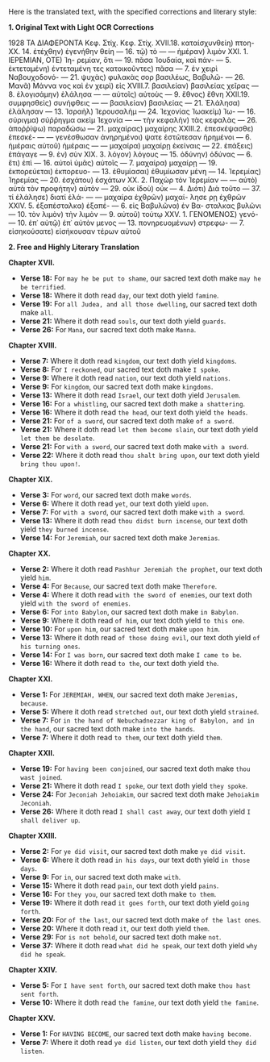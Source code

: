 Here is the translated text, with the specified corrections and literary style:

**1. Original Text with Light OCR Corrections**

1928                                       ΤΑ ΔΙΑΦΕΡΟΝΤΑ
Κεφ. Στίχ.                                  Κεφ. Στίχ.
XVII.18. καταίσχυνθείη) πτοη-          XX. 14. ἐτέχθην) ἐγενήθην
        θείη                                — 16. τῷ) τὸ
— — ἡμέραν) λιμὸν                     XXI. 1. ΙΕΡΕΜΙΑΝ, ΟΤΕ) Ἱη-
        ρεμίαν, ὅτι
— 19. πᾶσα Ἰουδαία, καὶ πάν-                 — 5. ἐκτεταμένη) ἐντεταμένη
        τες κατοικοῦντες) πᾶσα         — 7. ἐν χειρὶ Ναβουχοδονό-
— 21. ψυχὰς) φυλακὰς                          σορ βασιλέως, Βαβυλῶ-
— 26. Μανᾶ) Μάννα                            νος καὶ ἐν χειρὶ) εἰς
XVIII.7. βασιλείαν) βασιλείας                 χεῖρας
— 8. ἐλογισάμην) ἐλάλησα                     — — αὐτοῖς) αὐτοὺς
— 9. ἔθνος) ἔθνη                      XXII.19. συμφησθεὶς) συνήφθεις
— — βασιλείαν) βασιλείας             — 21. Ἐλάλησα) ἐλάλησαν
— 13. Ἰσραὴλ) Ἱερουσαλὴμ              — 24. Ἰεχονίας Ἰωακεὶμ) Ἰω-
— 16. σύριγμα) σύῤῥηγμα                       ακεὶμ Ἰεχονία
— — τὴν κεφαλὴν) τὰς κεφαλὰς                 — 26. ἀποῤῥίψω) παραδώσω
— 21. μαχαίρας) μαχαίρης              XXIII.2. ἐπεσκέψασθε) ἐπεσκέ-
        — — γενέσθωσαν ἀνηρημένοι)                   ψατε
        ἐστῶτεσαν ἠρημένοι                     — 6. ἡμέραις αὐτοῦ) ἡμέραις
— — μαχαίρα) μαχαίρῃ                        ἐκείναις
— 22. ἐπάξεις) ἐπάγαγε                      — 9. ἐν) σὺν
XIX. 3. λόγον) λόγους                 — 15. ὀδύνην) ὀδύνας
— 6. ἔτι) ἐπὶ                         — 16. αὐτοὶ ὑμᾶς) αὐτοῖς
— 7. μαχαίρα) μαχαίρῃ                — 19. ἐκπορεύεται) ἐκπορευο-
— 13. ἐθυμίασαι) ἐθυμίωσαν                    μένη
— 14. Ἱερεμίας) Ἱηρεμίας                    — 20. ἐσχάτου) ἐσχάτων
XX. 2. Παχὼρ τὸν Ἱερεμίαν             — — αὐτὸ) αὐτὰ
        τὸν προφήτην) αὐτὸν             — 29. οὐκ ἰδοὺ) οὐκ
— 4. Διότι) Διὰ τοῦτο                 — 37. τί ἐλάλησε) διατί ἐλά-
— — μαχαίρα ἐχθρῶν) μαχαί-                      λησε
        ρῃ ἐχθρῶν                              XXIV. 5. ἐξαπέσταλκα) ἐξαπέ-
— 6. εἰς Βαβυλῶνα) ἐν Βα-                      σταλκας
        βυλῶνι                               — 10. τὸν λιμὸν) τὴν λιμὸν
— 9. αὐτοῦ) τούτῳ                     XXV. 1. ΓΕΝΟΜΕΝΟΣ) γενό-
— 10. ἐπ᾿ αὐτῷ) ἐπ᾿ αὐτὸν                     μενος
— 13. πονηρευομένων) στρεφω-                   — 7. εἰσηκούσατε) εἰσήκουσαν
        τέρων αὐτοῦ

**2. Free and Highly Literary Translation**

**Chapter XVII.**
*   **Verse 18:** For `may he be put to shame`, our sacred text doth make `may he be terrified`.
*   **Verse 18:** Where it doth read `day`, our text doth yield `famine`.
*   **Verse 19:** For `all Judea, and all those dwelling`, our sacred text doth make `all`.
*   **Verse 21:** Where it doth read `souls`, our text doth yield `guards`.
*   **Verse 26:** For `Mana`, our sacred text doth make `Manna`.

**Chapter XVIII.**
*   **Verse 7:** Where it doth read `kingdom`, our text doth yield `kingdoms`.
*   **Verse 8:** For `I reckoned`, our sacred text doth make `I spoke`.
*   **Verse 9:** Where it doth read `nation`, our text doth yield `nations`.
*   **Verse 9:** For `kingdom`, our sacred text doth make `kingdoms`.
*   **Verse 13:** Where it doth read `Israel`, our text doth yield `Jerusalem`.
*   **Verse 16:** For `a whistling`, our sacred text doth make `a shattering`.
*   **Verse 16:** Where it doth read `the head`, our text doth yield `the heads`.
*   **Verse 21:** For `of a sword`, our sacred text doth make `of a sword`.
*   **Verse 21:** Where it doth read `let them become slain`, our text doth yield `let them be desolate`.
*   **Verse 21:** For `with a sword`, our sacred text doth make `with a sword`.
*   **Verse 22:** Where it doth read `thou shalt bring upon`, our text doth yield `bring thou upon!`.

**Chapter XIX.**
*   **Verse 3:** For `word`, our sacred text doth make `words`.
*   **Verse 6:** Where it doth read `yet`, our text doth yield `upon`.
*   **Verse 7:** For `with a sword`, our sacred text doth make `with a sword`.
*   **Verse 13:** Where it doth read `thou didst burn incense`, our text doth yield `they burned incense`.
*   **Verse 14:** For `Jeremiah`, our sacred text doth make `Jeremias`.

**Chapter XX.**
*   **Verse 2:** Where it doth read `Pashhur Jeremiah the prophet`, our text doth yield `him`.
*   **Verse 4:** For `Because`, our sacred text doth make `Therefore`.
*   **Verse 4:** Where it doth read `with the sword of enemies`, our text doth yield `with the sword of enemies`.
*   **Verse 6:** For `into Babylon`, our sacred text doth make `in Babylon`.
*   **Verse 9:** Where it doth read `of him`, our text doth yield `to this one`.
*   **Verse 10:** For `upon him`, our sacred text doth make `upon him`.
*   **Verse 13:** Where it doth read `of those doing evil`, our text doth yield `of his turning ones`.
*   **Verse 14:** For `I was born`, our sacred text doth make `I came to be`.
*   **Verse 16:** Where it doth read `to the`, our text doth yield `the`.

**Chapter XXI.**
*   **Verse 1:** For `JEREMIAH, WHEN`, our sacred text doth make `Jeremias, because`.
*   **Verse 5:** Where it doth read `stretched out`, our text doth yield `strained`.
*   **Verse 7:** For `in the hand of Nebuchadnezzar king of Babylon, and in the hand`, our sacred text doth make `into the hands`.
*   **Verse 7:** Where it doth read `to them`, our text doth yield `them`.

**Chapter XXII.**
*   **Verse 19:** For `having been conjoined`, our sacred text doth make `thou wast joined`.
*   **Verse 21:** Where it doth read `I spoke`, our text doth yield `they spoke`.
*   **Verse 24:** For `Jeconiah Jehoiakim`, our sacred text doth make `Jehoiakim Jeconiah`.
*   **Verse 26:** Where it doth read `I shall cast away`, our text doth yield `I shall deliver up`.

**Chapter XXIII.**
*   **Verse 2:** For `ye did visit`, our sacred text doth make `ye did visit`.
*   **Verse 6:** Where it doth read `in his days`, our text doth yield `in those days`.
*   **Verse 9:** For `in`, our sacred text doth make `with`.
*   **Verse 15:** Where it doth read `pain`, our text doth yield `pains`.
*   **Verse 16:** For `they you`, our sacred text doth make `to them`.
*   **Verse 19:** Where it doth read `it goes forth`, our text doth yield `going forth`.
*   **Verse 20:** For `of the last`, our sacred text doth make `of the last ones`.
*   **Verse 20:** Where it doth read `it`, our text doth yield `them`.
*   **Verse 29:** For `is not behold`, our sacred text doth make `not`.
*   **Verse 37:** Where it doth read `what did he speak`, our text doth yield `why did he speak`.

**Chapter XXIV.**
*   **Verse 5:** For `I have sent forth`, our sacred text doth make `thou hast sent forth`.
*   **Verse 10:** Where it doth read `the famine`, our text doth yield `the famine`.

**Chapter XXV.**
*   **Verse 1:** For `HAVING BECOME`, our sacred text doth make `having become`.
*   **Verse 7:** Where it doth read `ye did listen`, our text doth yield `they did listen`.